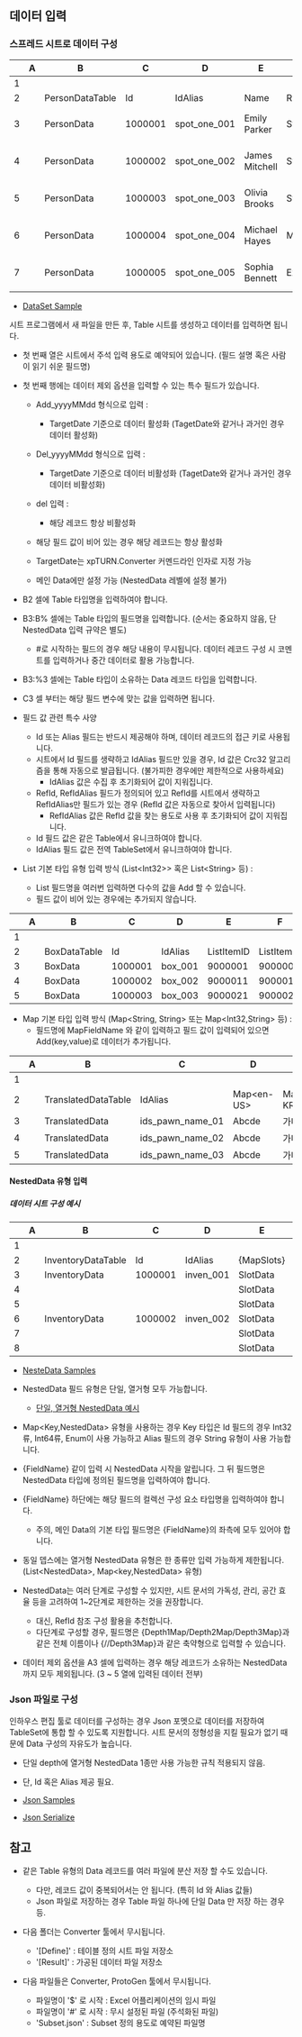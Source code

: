 ## 데이터 입력

### 스프레드 시트로 데이터 구성

|    |  A      |  B               |  C          |  D               |  E               |  F          |  G                 |  H               |
| -- | ------- | ---------------- | ----------- | ---------------- | ---------------- | ----------- | ------------------ | ---------------- |
|  1 |         |                  |             |                  |                  |             |                    |                  |
|  2 |         |  PersonDataTable |  Id         |  IdAlias         |  Name            |  Role       |  Email             |  Phone           |
|  3 |         |  PersonData      |  1000001    |  spot_one_001    |  Emily Parker    |  Staff      |  xxx111@zmall.com  |  (415) 555-0134  |
|  4 |         |  PersonData      |  1000002    |  spot_one_002    |  James Mitchell  |  Staff      |  xxx222@zmall.com  |  (415) 555-0135  |
|  5 |         |  PersonData      |  1000003    |  spot_one_003    |  Olivia Brooks   |  Staff      |  xxx333@zmall.com  |  (415) 555-0136  |
|  6 |         |  PersonData      |  1000004    |  spot_one_004    |  Michael Hayes   |  Manager    |  xxx333@zmall.com  |  (415) 555-0137  |
|  7 |         |  PersonData      |  1000005    |  spot_one_005    |  Sophia Bennett  |  Executive  |  xxx333@zmall.com  |  (415) 555-0138  |

* [DataSet Sample](../src/Samples/DataSet/Sample1/)

시트 프로그램에서 새 파일을 만든 후, Table 시트를 생성하고 데이터를 입력하면 됩니다.

* 첫 번째 열은 시트에서 주석 입력 용도로 예약되어 있습니다. (필드 설명 혹은 사람이 읽기 쉬운 필드명)

* 첫 번째 행에는 데이터 제외 옵션을 입력할 수 있는 특수 필드가 있습니다.

    - Add_yyyyMMdd 형식으로 입력 :
        + TargetDate 기준으로 데이터 활성화 (TagetDate와 같거나 과거인 경우 데이터 활성화)

    - Del_yyyyMMdd 형식으로 입력 :    
        + TargetDate 기준으로 데이터 비활성화 (TagetDate와 같거나 과거인 경우 데이터 비활성화)

    - del 입력 :
        + 해당 레코드 항상 비활성화

    - 해당 필드 값이 비어 있는 경우 해당 레코드는 항상 활성화

    - TargetDate는 xpTURN.Converter 커멘드라인 인자로 지정 가능

    - 메인 Data에만 설정 가능 (NestedData 레벨에 설정 불가)

* B2 셀에 Table 타입명을 입력하여야 합니다.

* B3:B% 셀에는 Table 타입의 필드명을 입력합니다. (순서는 중요하지 않음, 단 NestedData 입력 규약은 별도)

    - #로 시작하는 필드의 경우 해당 내용이 무시됩니다. 데이터 레코드 구성 시 코멘트를 입력하거나 중간 데이터로 활용 가능합니다.

* B3:%3 셀에는 Table 타입이 소유하는 Data 레코드 타입을 입력합니다.

* C3 셀 부터는 해당 필드 변수에 맞는 값을 입력하면 됩니다.

* 필드 값 관련 특수 사양
    - Id 또는 Alias 필드는 반드시 제공해야 하며, 데이터 레코드의 접근 키로 사용됩니다.
    - 시트에서 Id 필드를 생략하고 IdAlias 필드만 있을 경우, Id 값은 Crc32 알고리즘을 통해 자동으로 발급됩니다. (불가피한 경우에만 제한적으로 사용하세요)
        + IdAlias 값은 수집 후 초기화되어 값이 지워집니다.
    - RefId, RefIdAlias 필드가 정의되어 있고 RefId를 시트에서 생략하고 RefIdAlias만 필드가 있는 경우 (RefId 값은 자동으로 찾아서 입력됩니다)
        + RefIdAlias 값은 RefId 값을 찾는 용도로 사용 후 초기화되어 값이 지워집니다.
    - Id 필드 값은 같은 Table에서 유니크하여야 합니다.
    - IdAlias 필드 값은 전역 TableSet에서 유니크하여야 합니다.

* List 기본 타입 유형 입력 방식 (List\<Int32\>> 혹은 List\<String\> 등) : 
    - List 필드명을 여러번 입력하면 다수의 값을 Add 할 수 있습니다.
    - 필드 값이 비어 있는 경우에는 추가되지 않습니다.

|    |  A      |  B            |  C          |  D               |  E               |  F               |  G                 |  H               |
| -- | ------- | ------------- | ----------- | ---------------- | ---------------- | ---------------- | ------------------ | ---------------- |
|  1 |         |               |             |                  |                  |                  |                    |                  |
|  2 |         |  BoxDataTable |  Id         |  IdAlias         |  ListItemID      |  ListItemID      |  ListItemID        |  ListItemID      |
|  3 |         |  BoxData      |  1000001    |  box_001         |  9000001         |  9000002         |  9000003           |  9000004         |
|  4 |         |  BoxData      |  1000002    |  box_002         |  9000011         |  9000012         |  9000013           |                  |
|  5 |         |  BoxData      |  1000003    |  box_003         |  9000021         |  9000022         |                    |                  |


* Map 기본 타입 입력 방식 (Map\<String, String\> 또는 Map\<Int32,String\> 등) :
    - 필드명에 MapFieldName<key> 와 같이 입력하고 필드 값이 입력되어 있으면 Add(key,value)로 데이터가 추가됩니다.

|    |  A      |  B                   |  C                 |  D               |  E               |  F               |  G                 |  H               |
| -- | ------- | -------------------- | ------------------ | ---------------- | ---------------- | ---------------- | ------------------ | ---------------- |
|  1 |         |                      |                    |                  |                  |                  |                    |                  |
|  2 |         |  TranslatedDataTable |  IdAlias           |  Map\<en-US\>    |  Map\<ko-KR\>    |  Map\<ja-JP\>    |  Map\<zh-CN\>      |  Map\<zh-TW\>    |
|  3 |         |  TranslatedData      |  ids_pawn_name_01  |  Abcde           |  가나다            |  カタカナ          |  简体字             |  簡體字            |
|  4 |         |  TranslatedData      |  ids_pawn_name_02  |  Abcde           |  가나다            |  カタカナ          |  简体字             |  簡體字            |
|  5 |         |  TranslatedData      |  ids_pawn_name_03  |  Abcde           |  가나다            |  カタカナ          |  简体字             |  簡體字            |

#### NestedData 유형 입력

##### 데이터 시트 구성 예시
|    |  A      |  B                  |  C          |  D               |  E               |  F               |  G                 |  H               |
| -- | ------- | ------------------- | ----------- | ---------------- | ---------------- | ---------------- | ------------------ | ---------------- |
|  1 |         |                     |             |                  |                  |                  |                    |                  |
|  2 |         |  InventoryDataTable |  Id         |  IdAlias         |  {MapSlots}      |  Id              |  Type              |  ItemRefId       |
|  3 |         |  InventoryData      |  1000001    |  inven_001       |  SlotData        |  8000001         |  One               |  9000001         |
|  4 |         |                     |             |                  |  SlotData        |  8000002         |  Two               |  9000002         |
|  5 |         |                     |             |                  |  SlotData        |  8000003         |  Three             |  9000003         |
|  6 |         |  InventoryData      |  1000002    |  inven_002       |  SlotData        |  8000011         |  One               |  9000011         |
|  7 |         |                     |             |                  |  SlotData        |  8000012         |  Two               |  9000012         |
|  8 |         |                     |             |                  |  SlotData        |  8000013         |  Three             |  9000013         |

* [NesteData Samples](../src/Tests/DataSet/Depth/)

* NestedData 필드 유형은 단일, 열거형 모두 가능합니다.
    - [단일, 열거형 NestedData 예시](../src/Tests/DataSet/Depth/DepthDataTable.xlsx)
* Map\<Key,NestedData\> 유형을 사용하는 경우 Key 타입은 Id 필드의 경우 Int32류, Int64류, Enum이 사용 가능하고 Alias 필드의 경우 String 유형이 사용 가능합니다.
* {FieldName} 같이 입력 시 NestedData 시작을 알립니다. 그 뒤 필드명은 NestedData 타입에 정의된 필드명을 입력하여야 합니다.
* {FieldName} 하단에는 해당 필드의 컬렉선 구성 요소 타입명을 입력하여야 합니다.
    - 주의, 메인 Data의 기본 타입 필드명은 {FieldName}의 좌측에 모두 있어야 합니다.
* 동일 뎁스에는 열거형 NestedData 유형은 한 종류만 입력 가능하게 제한됩니다. (List\<NestedData\>, Map\<key,NestedData\> 유형)
* NestedData는 여러 단계로 구성할 수 있지만, 시트 문서의 가독성, 관리, 공간 효율 등을 고려하여 1~2단계로 제한하는 것을 권장합니다.
    - 대신, RefId 참조 구성 활용을 추천합니다.
    - 다단계로 구성할 경우, 필드명은 {Depth1Map/Depth2Map/Depth3Map}과 같은 전체 이름이나 {//Depth3Map}과 같은 축약형으로 입력할 수 있습니다.

* 데이터 제외 옵션을 A3 셀에 입력하는 경우 해당 레코드가 소유하는 NestedData까지 모두 제외됩니다. (3 ~ 5 열에 입력된 데이터 전부)

### Json 파일로 구성

인하우스 편집 툴로 데이터를 구성하는 경우 Json 포멧으로 데이터를 저장하여 TableSet에 통합 할 수 있도록 지원합니다. 시트 문서의 정형성을 지킬 필요가 없기 때문에 Data 구성의 자유도가 높습니다. 
* 단일 depth에 열거형 NestedData 1종만 사용 가능한 규칙 적용되지 않음.
* 단, Id 혹은 Alias 제공 필요.

* [Json Samples](../src/Samples/DataSet/Sample1/BoxDataTable.json)
* [Json Serialize](../examples/SampleProj/Assets/Scripts/SaveData.cs)

## 참고

* 같은 Table 유형의 Data 레코드를 여러 파일에 분산 저장 할 수도 있습니다.
    - 다만, 레코드 값이 중복되어서는 안 됩니다. (특히 Id 와 Alias 값들)
    - Json 파일로 저장하는 경우 Table 파일 하나에 단일 Data 만 저장 하는 경우 등.

* 다음 폴더는 Converter 툴에서 무시됩니다.
    - '[Define]' : 테이블 정의 시트 파일 저장소
    - '[Result]' : 가공된 데이터 파일 저장소

* 다음 파일들은 Converter, ProtoGen 툴에서 무시됩니다.
    - 파일명이 '$' 로 시작 : Excel 어플리케이션의 임시 파일
    - 파일명이 '\#' 로 시작 : 무시 설정된 파일 (주석화된 파일)
    - 'Subset.json' : Subset 정의 용도로 예약된 파일명